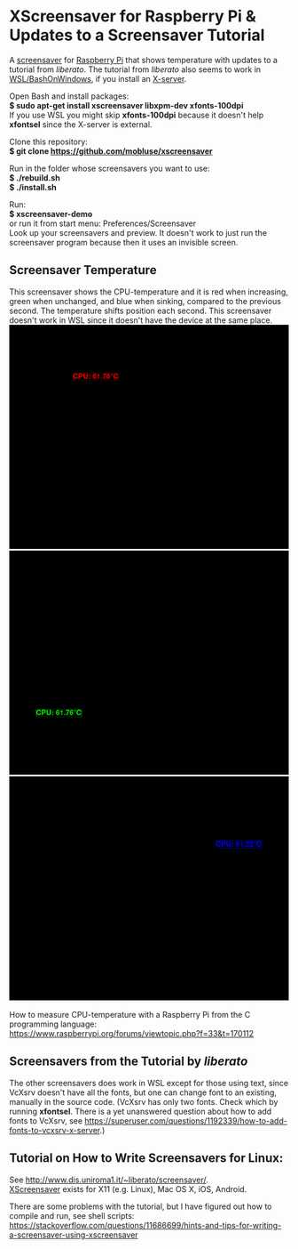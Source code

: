 # XScreensaver for Raspberry Pi & Updates to a Screensaver Tutorial
A [screensaver](https://en.wikipedia.org/wiki/Screensaver) for [Raspberry Pi](https://en.wikipedia.org/wiki/Raspberry_Pi)
that shows temperature with updates to a tutorial from *liberato*. The tutorial from *liberato* also seems to work in
[WSL/BashOnWindows](https://en.wikipedia.org/wiki/Windows_Subsystem_for_Linux), if you install an
[X-server](https://sourceforge.net/projects/vcxsrv/).

Open Bash and install packages:  
**$ sudo apt-get install xscreensaver libxpm-dev xfonts-100dpi**  
If you use WSL you might skip **xfonts-100dpi** because it doesn't help **xfontsel** since the X-server is external.

Clone this repository:  
**$ git clone https://github.com/mobluse/xscreensaver**

Run in the folder whose screensavers you want to use:  
**$ ./rebuild.sh**  
**$ ./install.sh**

Run:  
**$ xscreensaver-demo**  
or run it from start menu: Preferences/Screensaver  
Look up your screensavers and preview. It doesn't work to just run the screensaver program because then it uses an 
invisible screen.

## Screensaver Temperature
This screensaver shows the CPU-temperature and it is red when increasing, green when unchanged, and blue when sinking, compared to 
the previous second. The temperature shifts position each second. This screensaver doesn't work in WSL since it doesn't have the 
device at the same place. 
![Temperature Red](https://github.com/mobluse/xscreensaver/blob/master/temperature_red.png?raw=true) ![Temperature Green](https://github.com/mobluse/xscreensaver/blob/master/temperature_green.png?raw=true) ![Temperature Blue](https://github.com/mobluse/xscreensaver/blob/master/temperature_blue.png?raw=true)

How to measure CPU-temperature with a Raspberry Pi from the C programming language:  
https://www.raspberrypi.org/forums/viewtopic.php?f=33&t=170112

## Screensavers from the Tutorial by *liberato*
The other screensavers does work in WSL except for those using text, since VcXsrv doesn't have all the fonts,
but one can change font to an existing, manually in the source code.
(VcXsrv has only two fonts. Check which by running **xfontsel**.
There is a yet unanswered question about how to add fonts to VcXsrv,
see https://superuser.com/questions/1192339/how-to-add-fonts-to-vcxsrv-x-server.)

## Tutorial on How to Write Screensavers for Linux:  
See http://www.dis.uniroma1.it/~liberato/screensaver/.  
[XScreensaver](https://www.jwz.org/xscreensaver/) exists for X11 (e.g. Linux), Mac OS X, iOS, Android.

There are some problems with the tutorial, but I have figured out how to compile and run, see shell scripts:  
https://stackoverflow.com/questions/11686699/hints-and-tips-for-writing-a-screensaver-using-xscreensaver
